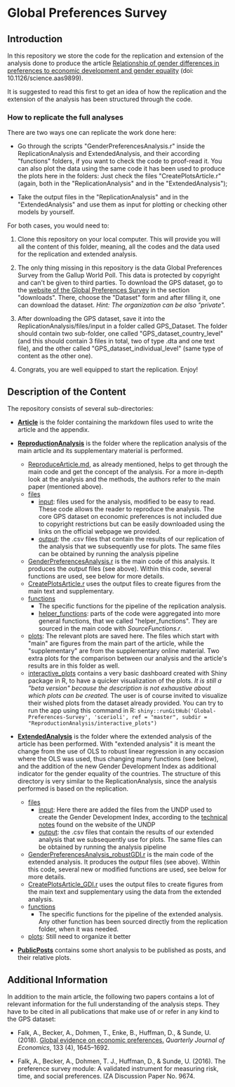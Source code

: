 # Global Preferences Survey

## Introduction

In this repository we store the code for the replication and extension of the analysis done to produce the article [Relationship of gender differences in preferences to economic development and gender equality](https://science.sciencemag.org/content/362/6412/eaas9899.full) (doi: 10.1126/science.aas9899). 

It is suggested to read this first to get an idea of how the replication and the extension of the analysis has been structured through the code.


### How to replicate the full analyses

There are two ways one can replicate the work done here:

- Go through the scripts "GenderPreferencesAnalysis.r" inside the ReplicationAnalysis and ExtendedAnalysis, and their according "functions" folders, if you want to check the code to proof-read it. You can also plot the data using the same code it has been used to produce the plots here in the folders: Just check the files "CreatePlotsArticle.r" (again, both in the "ReplicationAnalysis" and in the "ExtendedAnalysis");

- Take the output files in the "ReplicationAnalysis" and in the "ExtendedAnalysis" and use them as input for plotting or checking other models by yourself.

For both cases, you would need to:

1. Clone this repository on your local computer. This will provide you will all the content of this folder, meaning, all the codes and the data used for the replication and extended analysis. 

2. The only thing missing in this repository is the data Global Preferences Survey from the Gallup World Poll. This data is protected by copyright and can't be given to third parties. To download the GPS dataset, go to the [website of the Global Preferences Survey](https://www.briq-institute.org/global-preferences/downloads) in the section "downloads". There, choose the "Dataset" form and after filling it, one can download the dataset. *Hint: The organization can be also "private".* 

3. After downloading the GPS dataset, save it into the ReplicationAnalysis/files/input in a folder called GPS_Dataset. The folder should contain two sub-folder, one called "GPS_dataset_country_level" (and this should contain 3 files in total, two of type .dta and one text file), and the other called "GPS_dataset_individual_level" (same type of content as the other one).

4. Congrats, you are well equipped to start the replication. Enjoy!

## Description of the Content

The repository consists of several sub-directories:

- [**Article**](https://github.com/scerioli/Global-Preferences-Survey/tree/master/Article) is the folder containing the markdown files used to write the article and the appendix.

- [**ReproductionAnalysis**](https://github.com/scerioli/Global_Preferences_Survey/tree/master/ReproductionAnalysis) is the folder where the replication analysis of the main article and its supplementary material is performed.
  - [ReproduceArticle.md](https://github.com/scerioli/Global_Preferences_Survey/blob/master/ReproductionAnalysis/ReproduceArticle.md), as already mentioned, helps to get through the main code and get the concept of the analysis. For a more in-depth look at the analysis and the methods, the authors refer to the main paper (mentioned above).
  - [files](https://github.com/scerioli/Global_Preferences_Survey/tree/master/files)
    - [input](https://github.com/scerioli/Global_Preferences_Survey/tree/master/files/input): files used for the analysis, modified to be easy to read. These code allows the reader to reproduce the analysis. The core GPS dataset on economic preferences is not included due to copyright restrictions but can be easily downloaded using the links on the official webpage we provided.
    - [output](https://github.com/scerioli/Global_Preferences_Survey/tree/master/files/output): the .csv files that contain the results of our replication of the analysis that we subsequently use for plots. The same files can be obtained by running the analysis pipeline
  - [GenderPreferencesAnalysis.r](https://github.com/scerioli/Global_Preferences_Survey/blob/master/GenderPreferencesAnalysis.r) is the main code of this analysis. It produces the *output* files (see above). Within this code, several functions are used, see below for more details.
  - [CreatePlotsArticle.r](https://github.com/scerioli/Global_Preferences_Survey/blob/master/CreatePlotsArticle.r) uses the output files to create figures from the main text and supplementary.
  - [functions](https://github.com/scerioli/Global_Preferences_Survey/tree/master/functions)
    - The specific functions for the pipeline of the replication analysis.
    - [helper_functions](https://github.com/scerioli/Global_Preferences_Survey/tree/master/functions/helper_functions): 
  parts of the code were aggregated into more general functions, that we called "helper_functions". They are sourced in the main code with *SourceFunctions.r*.
  - [plots](https://github.com/scerioli/Global_Preferences_Survey/tree/master/plots): The relevant plots are saved here. The files which start with "main" are figures from the main part of the article, while the "supplementary" are from the supplementary online material. Two extra plots for the comparison between our analysis and the article's results are in this folder as well.
  - [interactive_plots](https://github.com/scerioli/Global_Preferences_Survey/blob/master/interactive_plots) contains a very basic dashboard created with Shiny package in R, to have a quicker visualization of the plots. *It is still a "beta version" because the description is not exhaustive about which plots can be created.* The user is of course invited to visualize their wished plots from the dataset already provided. You can try to run the app using this command in R: ```shiny::runGitHub('Global-Preferences-Survey', 'scerioli', ref = "master", subdir = "ReproductionAnalysis/interactive_plots")```
  
- [**ExtendedAnalysis**](https://github.com/scerioli/Global-Preferences-Survey/tree/master/ExtendedAnalysis) is the folder where the extended analysis of the article has been performed. With "extended analysis" it is meant the change from the use of OLS to robust linear regression in any occasion where the OLS was used, thus changing many functions (see below), and the addition of the new Gender Development Index as additional indicator for the gender equality of the countries. The structure of this directory is very similar to the ReplicationAnalysis, since the analysis performed is based on the replication.
  - [files](https://github.com/scerioli/Global-Preferences-Survey/tree/master/ExtendedAnalysis/files)
    - [input](https://github.com/scerioli/Global-Preferences-Survey/tree/master/ExtendedAnalysis/files/input): Here there are added the files from the UNDP used to create the Gender Development Index, according to the [technical notes](http://hdr.undp.org/sites/default/files/hdr2020_technical_notes.pdf) found on the website of the UNDP
    - [output](https://github.com/scerioli/Global-Preferences-Survey/tree/master/ExtendedAnalysis/files/output): the .csv files that contain the results of our extended analysis that we subsequently use for plots. The same files can be obtained by running the analysis pipeline
  - [GenderPreferencesAnalysis_robustGDI.r](https://github.com/scerioli/Global-Preferences-Survey/blob/master/ExtendedAnalysis/GenderPreferencesAnalysis_robustGDI.r) is the main code of the extended analysis. It produces the *output* files (see above). Within this code, several new or modified functions are used, see below for more details.
  - [CreatePlotsArticle_GDI.r](https://github.com/scerioli/Global-Preferences-Survey/blob/master/ExtendedAnalysis/CreatePlotsArticle_GDI.r) uses the output files to create figures from the main text and supplementary using the data from the extended analysis.
  - [functions](https://github.com/scerioli/Global-Preferences-Survey/tree/master/ExtendedAnalysis/functions)
    - The specific functions for the pipeline of the extended analysis. Any other function has been sourced directly from the replication folder, when it was needed.
  - [plots](https://github.com/scerioli/Global-Preferences-Survey/tree/master/ExtendedAnalysis/plots): Still need to organize it better
  
- [**PublicPosts**](https://github.com/scerioli/Global-Preferences-Survey/tree/master/PublicPosts) contains some short analysis to be published as posts, and their relative plots.


## Additional Information

In addition to the main article, the following two papers contains a lot of relevant information for the full understanding of the analysis steps. They have to be cited in all publications that make use of or refer in any kind to the GPS dataset:

- Falk, A., Becker, A., Dohmen, T., Enke, B., Huffman, D., & Sunde, U. (2018). [Global evidence on economic preferences.](https://doi.org/10.1093/qje/qjy013) *Quarterly Journal of Economics*, 133 (4), 1645–1692.

- Falk, A., Becker, A., Dohmen, T. J., Huffman, D., & Sunde, U. (2016). The preference survey module: A validated instrument for measuring risk, time, and social preferences. IZA Discussion Paper No. 9674.
